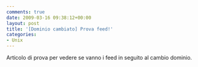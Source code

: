 ```yaml
---
comments: true
date: 2009-03-16 09:38:12+00:00
layout: post
title: '[Dominio cambiato] Prova feed!'
categories:
- Unix
---
```


Articolo di prova per vedere se vanno i feed in seguito al cambio dominio.
